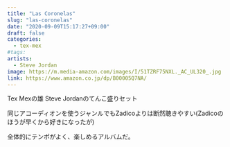 ```yaml
---
title: "Las Coronelas"
slug: "las-coronelas"
date: "2020-09-09T15:17:27+09:00"
draft: false
categories:
  - tex-mex
#tags:
artists:
  - Steve Jordan
image: https://m.media-amazon.com/images/I/51TZRF75NXL._AC_UL320_.jpg
link: https://www.amazon.co.jp/dp/B00005Q7NA/
---
```

Tex Mexの雄 Steve Jordanのてんこ盛りセット
<!--more-->
同じアコーディオンを使うジャンルでもZadicoよりは断然聴きやすい(Zadicoのほうが早くから好きになったが)

全体的にテンポがよく、楽しめるアルバムだ。
